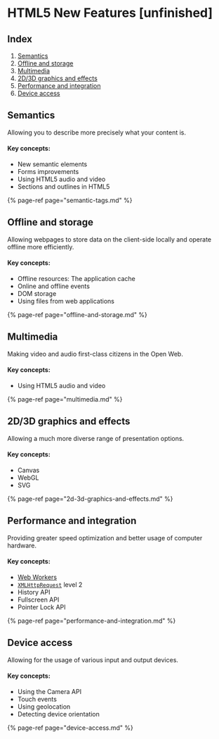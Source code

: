 # HTML5 New Features \[unfinished\]

## Index

1. [Semantics](./#semantics)
2. [Offline and storage](./#offline-and-storage)
3. [Multimedia](./#multimedia)
4. [2D/3D graphics and effects](./#2d-3-d-graphics-and-effects)
5. [Performance and integration](./#performance-and-integration)
6. [Device access](./#device-access)

## Semantics 

Allowing you to describe more precisely what your content is.

#### Key concepts:

* New semantic elements
* Forms improvements
* Using HTML5 audio and video
* Sections and outlines in HTML5

{% page-ref page="semantic-tags.md" %}

## Offline and storage

Allowing webpages to store data on the client-side locally and operate offline more efficiently.

#### Key concepts:

* Offline resources: The application cache
* Online and offline events
* DOM storage
* Using files from web applications

{% page-ref page="offline-and-storage.md" %}

## Multimedia

Making video and audio first-class citizens in the Open Web.

#### Key concepts:

* Using HTML5 audio and video

{% page-ref page="multimedia.md" %}

## 2D/3D graphics and effects

Allowing a much more diverse range of presentation options.

#### Key concepts:

* Canvas
* WebGL
* SVG

{% page-ref page="2d-3d-graphics-and-effects.md" %}

## Performance and integration

Providing greater speed optimization and better usage of computer hardware.

#### Key concepts:

* [Web Workers](https://developer.mozilla.org/en-US/docs/DOM/Using_web_workers)
* [`XMLHttpRequest`](https://developer.mozilla.org/en-US/docs/DOM/XMLHttpRequest) level 2
* History API
* Fullscreen API
* Pointer Lock API

{% page-ref page="performance-and-integration.md" %}

## Device access

Allowing for the usage of various input and output devices.

#### Key concepts:

* Using the Camera API
* Touch events
* Using geolocation
* Detecting device orientation

{% page-ref page="device-access.md" %}

